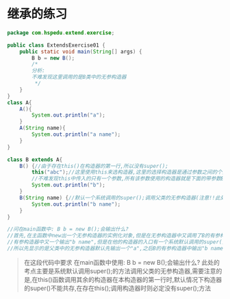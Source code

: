 # 继承的练习

```java
package com.hspedu.extend.exercise;

public class ExtendsExercise01 {
    public static void main(String[] args) {
        B b = new B();
        /*
        分析:
        不难发现这里调用的是B类中的无参构造器
         */
    }
}
class A{
    A(){
        System.out.println("a");
    }
    A(String name){
        System.out.println("a name");
    }
}

class B extends A{
    B() {//由于存在this()在构造器的第一行,所以没有super();
        this("abc");//这里使用this来选构造器,这里的选择构造器是通过参数之间的个数来确定使用的构造器
        //不难发现this中传入的只有一个参数,所有该参数使用的构造器就是下面的带参数B(String name)
        System.out.println("b");
    }
    B(String name) {//默认一个系统调用的super();调用父类的无参构造器(注意!!此处调用的是默认的无参构造器)
        System.out.println("b name");
    }
}

//问在main函数中: B b = new B();会输出什么?
//首先,在主函数中new出一个无参构造器的实例化对象,但是在无参构造器中又调用了B的有参构造器
//有参构造器中又一个输出"b name",但是在他的构造器的入口有一个系统默认调用的super();方法调用父类的无参构造器
//所以先显示的是父类中的无参构造器默认先输出一个"a",之后B的有参构造器中输出"b name",然后B的无参构造器中输出"b"
```

>在这段代码中要求 在main函数中使用: B b = new B();会输出什么?
>此处的考点主要是系统默认调用super();的方法调用父类的无参构造器,需要注意的是,在this()函数调用其余的构造器在本构造器的第一行时,默认情况下构造器的super()不能共存,在存在this();调用构造器时则必定没有super();方法